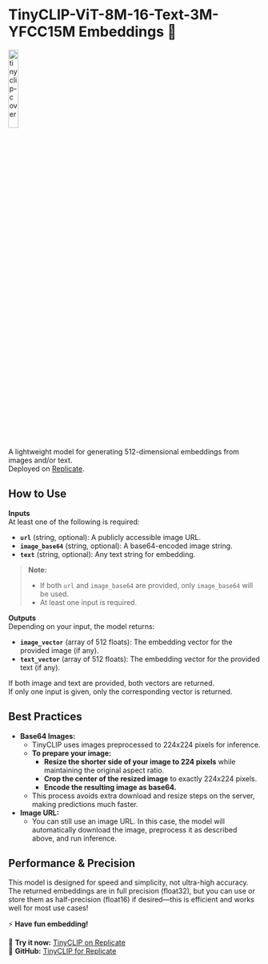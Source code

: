 # TinyCLIP-ViT-8M-16-Text-3M-YFCC15M Embeddings 🚀

<img src="https://github.com/user-attachments/assets/f01fe5fe-9ec3-467c-a880-3996f04184e4" width="20%" alt="tinyclip-cover">

A lightweight model for generating 512-dimensional embeddings from images and/or text.  
Deployed on [Replicate](https://replicate.com/negu63/tinyclip).

## How to Use

**Inputs**  
At least one of the following is required:

- **`url`** (string, optional): A publicly accessible image URL.  
- **`image_base64`** (string, optional): A base64-encoded image string.  
- **`text`** (string, optional): Any text string for embedding.  

> **Note:**  
> - If both `url` and `image_base64` are provided, only `image_base64` will be used.  
> - At least one input is required.  

**Outputs**  
Depending on your input, the model returns:

- **`image_vector`** (array of 512 floats): The embedding vector for the provided image (if any).  
- **`text_vector`** (array of 512 floats): The embedding vector for the provided text (if any).  

If both image and text are provided, both vectors are returned.  
If only one input is given, only the corresponding vector is returned.

## Best Practices  

- **Base64 Images:**  
    - TinyCLIP uses images preprocessed to 224x224 pixels for inference.  
    - **To prepare your image:**  
        - **Resize the shorter side of your image to 224 pixels** while maintaining the original aspect ratio.  
        - **Crop the center of the resized image** to exactly 224x224 pixels.  
        - **Encode the resulting image as base64.**  
    - This process avoids extra download and resize steps on the server, making predictions much faster.  
- **Image URL:**  
    - You can still use an image URL. In this case, the model will automatically download the image, preprocess it as described above, and run inference.


## Performance \& Precision

This model is designed for speed and simplicity, not ultra-high accuracy.  
The returned embeddings are in full precision (float32), but you can use or store them as half-precision (float16) if desired—this is efficient and works well for most use cases!

⚡ **Have fun embedding!**

🚀 **Try it now:** [TinyCLIP on Replicate](https://replicate.com/negu63/tinyclip)  
🔗 **GitHub:** [TinyCLIP for Replicate](https://github.com/negu63/tinyclip)
